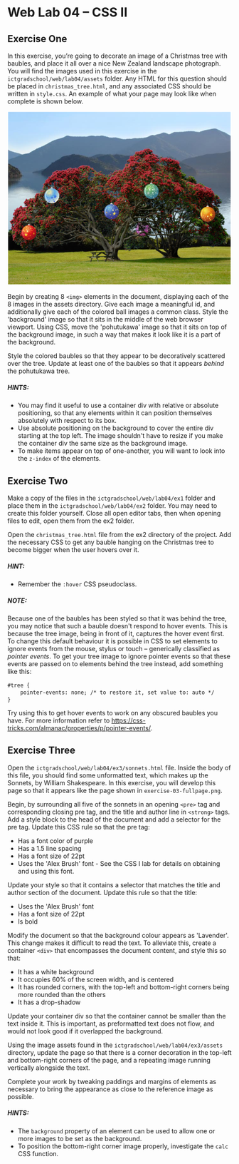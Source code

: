 Web Lab 04 &ndash; CSS II
==========

Exercise One
----------
In this exercise, you’re going to decorate an image of a Christmas tree with baubles, and place it all over a nice New Zealand landscape photograph. You will find the images used in this exercise in the ```ictgradschool/web/lab04/assets``` folder. Any HTML for this question should be placed in ```christmas_tree.html```, and any associated CSS should be written in ```style.css```. An example of what your page may look like when complete is shown below.

![](./spec/ex01-screenshot.png)

Begin by creating 8 ```<img>``` elements in the document, displaying each of the 8 images in the assets directory. Give each image a meaningful id, and additionally give each of the colored ball images a common class. Style the 'background' image so that it sits in the middle of the web browser viewport. Using CSS, move the 'pohutukawa' image so that it sits on top of the background image, in such a way that makes it look like it is a part of the background.

Style the colored baubles so that they appear to be decoratively scattered over the tree. Update at least one of the baubles so that it appears *behind* the pohutukawa tree.


##### HINTS:
- You may find it useful to use a container div with relative or absolute positioning, so that any elements within it can position themselves absolutely with respect to its box.
- Use absolute positioning on the background to cover the entire div starting at the top left. The image shouldn't have to resize if you make the container div the same size as the background image.
- To make items appear on top of one-another, you will want to look into the ```z-index``` of the elements.


Exercise Two
----------

Make a copy of the files in the ```ictgradschool/web/lab04/ex1``` folder and place them in the ```ictgradschool/web/lab04/ex2``` folder. You may need to create this folder yourself. Close all open editor tabs, then when opening files to edit, open them from the ex2 folder.

Open the ```christmas_tree.html``` file from the ex2 directory of the project. Add the necessary CSS to get any bauble hanging on the Christmas tree to become bigger when the user hovers over it.

##### HINT:
- Remember the ```:hover``` CSS pseudoclass.

##### NOTE:
Because one of the baubles has been styled so that it was behind the tree, you may notice that such a bauble doesn't respond to hover events. This is because the tree image, being in front of it, captures the hover event first. To change this default behaviour it is possible in CSS to set elements to ignore events from the mouse, stylus or touch &ndash; generically classified as *pointer events*. To get your tree image to ignore pointer events so that these events are passed on to elements behind the tree instead, add something like this:

```
#tree {
	pointer-events: none; /* to restore it, set value to: auto */
}
```

Try using this to get hover events to work on any obscured baubles you have. For more information refer to <https://css-tricks.com/almanac/properties/p/pointer-events/>.


Exercise Three
----------

Open the ```ictgradschool/web/lab04/ex3/sonnets.html``` file. Inside the body of this file, you should find some unformatted text, which makes up the Sonnets, by William Shakespeare.  In this exercise, you will develop this page so that it appears like the page shown in ```exercise-03-fullpage.png```.

Begin, by surrounding all five of the sonnets in an opening ```<pre>``` tag and corresponding closing pre tag, and the title and author line in ```<strong>``` tags. Add a style block to the head of the document and add a selector for the pre tag. Update this CSS rule so that the pre tag:
- Has a font color of purple
- Has a 1.5 line spacing
- Has a font size of 22pt
- Uses the 'Alex Brush' font - See the CSS I lab for details on obtaining and using this font.

Update your style so that it contains a selector that matches the title and author section of the document. Update this rule so that the title:
- Uses the 'Alex Brush' font
- Has a font size of 22pt
- Is bold

Modify the document so that the background colour appears as 'Lavender'. This change makes it difficult to read the text. To alleviate this, create a container ```<div>``` that encompasses the document content, and style this so that:
- It has a white background
- It occupies 60% of the screen width, and is centered
- It has rounded corners, with the top-left and bottom-right corners being more rounded than the others
- It has a drop-shadow

Update your container div so that the container cannot be smaller than the text inside it. This is important, as preformatted text does not flow, and would not look good if it overlapped the background.

Using the image assets found in the ```ictgradschool/web/lab04/ex3/assets``` directory, update the page so that there is a corner decoration in the top-left and bottom-right corners of the page, and a repeating image running vertically alongside the text.

Complete your work by tweaking paddings and margins of elements as necessary to bring the appearance as close to the reference image as possible.

##### HINTS:
- The ```background``` property of an element can be used to allow one or more images to be set as the background.
- To position the bottom-right corner image properly, investigate the ```calc``` CSS function.
